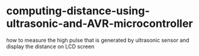 # computing-distance-using-ultrasonic-and-AVR-microcontroller
how to measure the high pulse that is generated by ultrasonic sensor and display the distance on LCD screen
